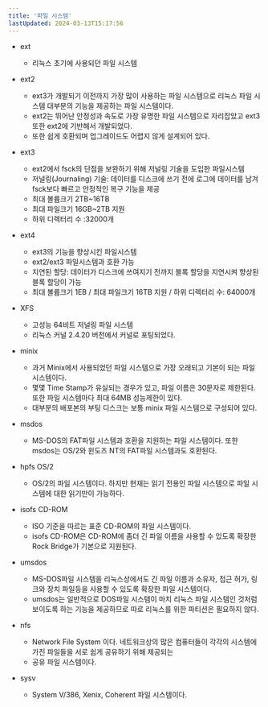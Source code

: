 ```yaml
---
title: '파일 시스템'
lastUpdated: 2024-03-13T15:17:56
---
```


- ext
    - 리눅스 초기에 사용되던 파일 시스템

- ext2
    - ext3가 개발되기 이전까지 가장 많이 사용하는 파일 시스템으로 리눅스 파일 시스템 대부분의 기능을 제공하는 파일 시스템이다.
    - ext2는 뛰어난 안정성과 속도로 가장 유명한 파일 시스템으로 자리잡았고 ext3 또한 ext2에 기반해서 개발되었다.
    - 또한 쉽게 호환되며 업그레이드도 어렵지 않게 설계되어 있다.

- ext3
    - ext2에서 fsck의 단점을 보완하기 위해 저널링 기술을 도입한 파일시스템
    - 저널링(Journaling) 기술: 데이터를 디스크에 쓰기 전에 로그에 데이터를 남겨 fsck보다 빠르고 안정적인 복구 기능을 제공
    - 최대 볼륨크기 2TB~16TB
    - 최대 파일크기 16GB~2TB 지원
    - 하위 디렉터리 수 :32000개
  
- ext4
    - ext3의 기능을 향상시킨 파일시스템
    - ext2/ext3 파일시스템과 호환 가능
    - 지연된 할당: 데이터가 디스크에 쓰여지기 전까지 블록 할당을 지연시켜 향상된 블록 할당이 가능
    - 최대 볼륨크기 1EB / 최대 파일크기 16TB 지원 / 하위 디렉터리 수: 64000개
  
- XFS
    - 고성능 64비트 저널링 파일 시스템
    - 리눅스 커널 2.4.20 버전에서 커널로 포팅되었다.

- minix
    - 과거 Minix에서 사용되었던 파일 시스템으로 가장 오래되고 기본이 되는 파일 시스템이다. 
    - 몇몇 Time Stamp가 유실되는 경우가 있고, 파일 이름은 30문자로 제한된다. 또한 파일 시스템마다 최대 64MB 성능제한이 있다.
    - 대부분의 배포본의 부팅 디스크는 보통 minix 파일 시스템으로 구성되어 있다. 

- msdos
    - MS-DOS의 FAT파일 시스템과 호환을 지원하는 파일 시스템이다. 또한 msdos는 OS/2와 윈도즈 NT의 FAT파일 시스템과도 호환된다.

- hpfs OS/2
    - OS/2의 파일 시스템이다. 하지만 현재는 읽기 전용인 파일 시스템으로 파일 시스템에 대한 읽기만이 가능하다.

- isofs CD-ROM
    - ISO 기준을 따르는 표준 CD-ROM의 파일 시스템이다.
    - isofs CD-ROM은 CD-ROM에 좀더 긴 파일 이름을 사용할 수 있도록 확장한 Rock Bridge가 기본으로 지원된다.

- umsdos
    - MS-DOS파일 시스템을 리눅스상에서도 긴 파일 이름과 소유자, 접근 허가, 링크와 장치 파일등을 사용할 수 있도록 확장한 파일 시스템이다.
    - umsdos는 일반적으로 DOS파일 시스템이 마치 리눅스 파일 시스템인 것처럼 보이도록 하는 기능을 제공하므로 따로 리눅스를 위한 파티션은 필요하지 않다.

- nfs
    - Network File System 이다. 네트워크상의 많은 컴퓨터들이 각각의 시스템에 가진 파일들을 서로 쉽게 공유하기 위해 제공되는
    - 공유 파일 시스템이다.

- sysv
    - System V/386, Xenix, Coherent 파일 시스템이다.